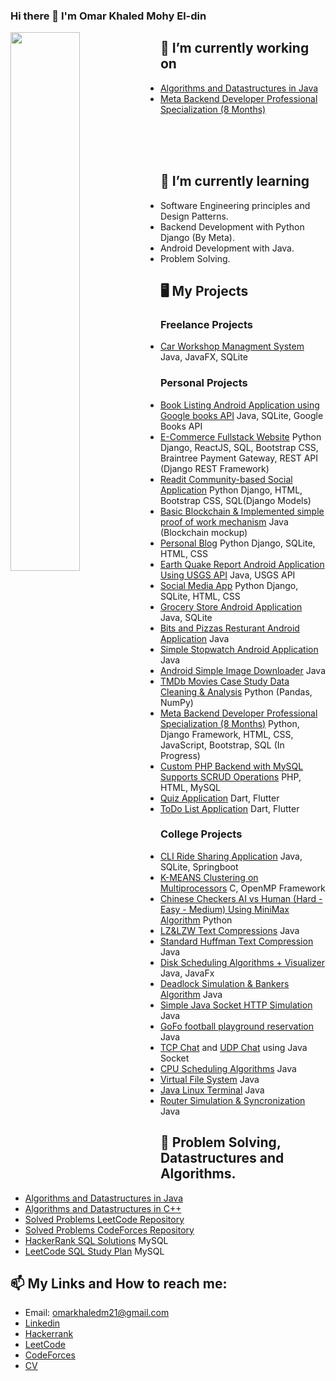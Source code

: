 ### Hi there 👋 I'm Omar Khaled Mohy El-din


<img src="https://github-readme-stats.vercel.app/api?username=OmarKhaledm21&count_private=true&include_all_commits=true" width="47%" align="left"/>



## 🔭 I’m currently working on
- [Algorithms and Datastructures in Java](https://github.com/OmarKhaledm21/Algorithm-and-Datastructures-in-Java)  
- [Meta Backend Developer Professional Specialization (8 Months)](https://github.com/OmarKhaledm21/Meta_Backend_Specialization)
<br>
<br>
<br>


## 🌱 I’m currently learning 
- Software Engineering principles and Design Patterns.
- Backend Development with Python Django (By Meta).
- Android Development with Java.
- Problem Solving.



## 🖥️ My Projects
### Freelance Projects
- [Car Workshop Managment System](https://github.com/OmarKhaledm21/CarWorkshop-Managment-System) Java, JavaFX, SQLite
### Personal Projects
- [Book Listing Android Application using Google books API](https://github.com/OmarKhaledm21/Book-Listing-App-Android-Native-Java-) Java, SQLite, Google Books API 
- [E-Commerce Fullstack Website](https://github.com/OmarKhaledm21/E-Commerce-Website-Fullstack-project) Python Django, ReactJS, SQL, Bootstrap CSS, Braintree Payment Gateway, REST API (Django REST Framework)
- [Readit Community-based Social Application](https://github.com/OmarKhaledm21/Readit-Social-App) Python Django, HTML, Bootstrap CSS, SQL(Django Models)
- [Basic Blockchain & Implemented simple proof of work mechanism](https://github.com/OmarKhaledm21/Basic_Blockchain) Java (Blockchain mockup)
- [Personal Blog](https://github.com/OmarKhaledm21/Blog-Project-Python-Django-) Python Django, SQLite, HTML, CSS
- [Earth Quake Report Android Application Using USGS API](https://github.com/OmarKhaledm21/EarthQuakeReport_AndroidNative-API-JSON) Java, USGS API
- [Social Media App](https://github.com/OmarKhaledm21/Social-Network-App) Python Django, SQLite, HTML, CSS
- [Grocery Store Android Application](https://github.com/OmarKhaledm21/GroceryStore_AndroidNative-Java-) Java, SQLite
- [Bits and Pizzas Resturant Android Application](https://github.com/OmarKhaledm21/Bits-and-Pizzas_Android-Native-JAVA-) Java
- [Simple Stopwatch Android Application](https://github.com/OmarKhaledm21/SimpleStopwatch-Android-Native-Java-) Java
- [Android Simple Image Downloader](https://github.com/OmarKhaledm21/Android_Image_Downloader_Using-Java-AndroidStudio) Java
- [TMDb Movies Case Study Data Cleaning & Analysis](https://github.com/OmarKhaledm21/TMDb-Movies-Case-Study-Project-_Analysis-Report-Professional-Nano-Degree-Udacity-egFWD-) Python (Pandas, NumPy)
- [Meta Backend Developer Professional Specialization (8 Months)](https://github.com/OmarKhaledm21/Meta_Backend_Specialization) Python, Django Framework, HTML, CSS, JavaScript, Bootstrap, SQL (In Progress)
- [Custom PHP Backend with MySQL Supports SCRUD Operations](https://github.com/OmarKhaledm21/PHP_MySQL_SCRUD_Backend) PHP, HTML, MySQL 
- [Quiz Application](https://github.com/OmarKhaledm21/Flutter_QuizDemo) Dart, Flutter
- [ToDo List Application](https://github.com/OmarKhaledm21/Flutter-Google-Developer-Student-Club-Todo-List-Final-Task-) Dart, Flutter

### College Projects
- [CLI Ride Sharing Application](https://github.com/OmarKhaledm21/OnDriverSystem_CS_Project) Java, SQLite, Springboot
- [K-MEANS Clustering on Multiprocessors](https://github.com/OmarKhaledm21/K-MEANS_Clustering-C_OpenMP-) C, OpenMP Framework
- [Chinese Checkers AI vs Human (Hard - Easy - Medium) Using MiniMax Algorithm](https://github.com/OmarKhaledm21/Chinese-Checkers-AI) Python
- [LZ&LZW Text Compressions](https://github.com/OmarKhaledm21/Limpel-Ziv-77-and-LZW-Compressions-in-JAVA) Java
- [Standard Huffman Text Compression](https://github.com/OmarKhaledm21/StandardHuffman_Compression-Decompression_JAVA) Java
- [Disk Scheduling Algorithms + Visualizer](https://github.com/OmarKhaledm21/Disk-Scheduling-Algorithms) Java, JavaFx
- [Deadlock Simulation & Bankers Algorithm](https://github.com/OmarKhaledm21/DeadLock_BankersAlgorithm) Java
- [Simple Java Socket HTTP Simulation](https://github.com/OmarKhaledm21/Simple-Socket-HTTP-Project) Java
- [GoFo football playground reservation](https://github.com/OmarKhaledm21/GoFo-Project-SE2021) Java
- [TCP Chat](https://github.com/OmarKhaledm21/TCP-Chat) and [UDP Chat](https://github.com/OmarKhaledm21/UDP-Chat) using Java Socket
- [CPU Scheduling Algorithms](https://github.com/OmarKhaledm21/CPU-Scheduling-JAVA) Java
- [Virtual File System](https://github.com/OmarKhaledm21/Virtual-File-System-Simulation) Java
- [Java Linux Terminal](https://github.com/OmarKhaledm21/Linux-Terminal-Simulation_Using_Java) Java
- [Router Simulation & Syncronization](https://github.com/OmarKhaledm21/Router-Simulation-Java-Synchronization) Java

## 🔭 Problem Solving, Datastructures and Algorithms.
- [Algorithms and Datastructures in Java](https://github.com/OmarKhaledm21/Algorithm-and-Datastructures-in-Java)  
- [Algorithms and Datastructures in C++](https://github.com/OmarKhaledm21/Algorithms_and_Datastructures_CPLUSPLUS)
- [Solved Problems LeetCode Repository](https://github.com/OmarKhaledm21/365Days_LeetCode)
- [Solved Problems CodeForces Repository](https://github.com/OmarKhaledm21/Problem-Solving_Codeforces)
- [HackerRank SQL Solutions](https://github.com/OmarKhaledm21/Hackerrank_SQL) MySQL
- [LeetCode SQL Study Plan](https://github.com/OmarKhaledm21/LeetCode_SQL_StudyPlan) MySQL

## 📫 My Links and How to reach me: 
- Email: omarkhaledm21@gmail.com 
- [Linkedin](https://www.linkedin.com/in/omarkhaledm21)
- [Hackerrank](https://www.hackerrank.com/Omar_Khaled21)
- [LeetCode](https://leetcode.com/OmarKhaledm21/)
- [CodeForces](https://codeforces.com/profile/Omar_Khaled22)
- [CV](https://drive.google.com/file/d/1_8ALxjB290GBuU9Pj2X9sRTyiaBVRonG/view?usp=sharing)

